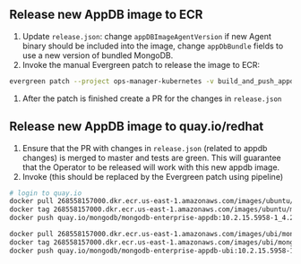 ## Release new AppDB image to ECR
1. Update `release.json`: change `appDBImageAgentVersion` if new Agent binary should be included into the image,
change `appDbBundle` fields to use a new version of bundled MongoDB.
1. Invoke the manual Evergreen patch to release the image to ECR:
```bash
evergreen patch --project ops-manager-kubernetes -v build_and_push_appdb_images -d "AppDB release to ECR" --finalize
```
1. After the patch is finished create a PR for the changes in `release.json`

## Release new AppDB image to quay.io/redhat

1. Ensure that the PR with changes in `release.json` (related to appdb changes) is merged to master and tests
   are green. This will guarantee that the Operator to be released will work with this new appdb image.
1. Invoke (this should be replaced by the Evergreen patch using pipeline)
```bash
# login to quay.io
docker pull 268558157000.dkr.ecr.us-east-1.amazonaws.com/images/ubuntu/mongodb-enterprise-appdb:10.2.15.5958-1_4.2.11-ent
docker tag 268558157000.dkr.ecr.us-east-1.amazonaws.com/images/ubuntu/mongodb-enterprise-appdb:10.2.15.5958-1_4.2.11-ent quay.io/mongodb/mongodb-enterprise-appdb:10.2.15.5958-1_4.2.11-ent
docker push quay.io/mongodb/mongodb-enterprise-appdb:10.2.15.5958-1_4.2.11-ent

docker pull 268558157000.dkr.ecr.us-east-1.amazonaws.com/images/ubi/mongodb-enterprise-appdb:10.2.15.5958-1_4.2.11-ent
docker tag 268558157000.dkr.ecr.us-east-1.amazonaws.com/images/ubi/mongodb-enterprise-appdb:10.2.15.5958-1_4.2.11-ent quay.io/mongodb/mongodb-enterprise-appdb-ubi:10.2.15.5958-1_4.2.11-ent
docker push quay.io/mongodb/mongodb-enterprise-appdb-ubi:10.2.15.5958-1_4.2.11-ent

```
